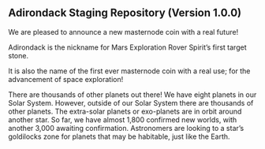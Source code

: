 <h2><strong>Adirondack Staging Repository (Version 1.0.0)</strong></h2>

We are pleased to announce a new masternode coin with a real future!

Adirondack is the nickname for Mars Exploration Rover Spirit’s first target stone. 

It is also the name of the first ever masternode coin with a real use; 
for the advancement of space exploration!

There are thousands of other planets out there! We have eight planets in our Solar System. However, outside of our Solar System there are thousands of other planets. The extra-solar planets or exo-planets are in orbit around another star. So far, we have almost 1,800 confirmed new worlds, with another 3,000 awaiting confirmation. Astronomers are looking to a star’s goldilocks zone for planets that may be habitable, just like the Earth.